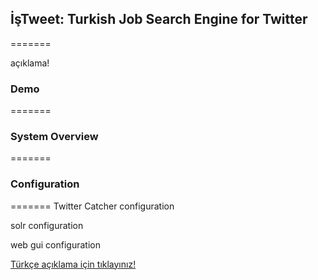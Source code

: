 ## İşTweet: Turkish Job Search Engine for Twitter
=======


açıklama!


### Demo
=======


### System Overview
=======


### Configuration
=======
Twitter Catcher configuration

solr configuration

web gui configuration




[Türkçe açıklama için tıklayınız!](https://github.com/cornetto/SpellChecker/wiki/Implementation-Details)  
